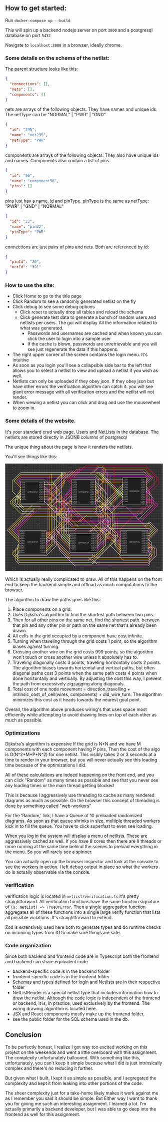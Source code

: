 ## How to get started:

Run `docker-compose up --build`

This will spin up a backend nodejs server on port `3000`
and a postgresql database on port `5432`

Navigate to `localhost:3000` in a browser, ideally chrome.

### Some details on the schema of the netlist:

The parent structure looks like this:

```json
{
  "connections": [],
  "nets": [],
  "components": []
}
```

nets are arrays of the following objects.
They have names and unique ids.
The netType can be "NORMAL" | "PWR" | "GND"

```json
{
  "id": "295",
  "name": "net295",
  "netType": "PWR"
}
```

components are arrays of the following objects.
They also have unique ids and names. Components also
contain a list of pins.

```json
{
  "id": "56",
  "name": "component56",
  "pins": []
}
```

pins just hav a name, id and pinType.
pinType is the same as netType: "PWR" | "GND" | "NORMAL"

```json
{
  "id": "22",
  "name": "pin22",
  "pinType": "PWR"
}
```

connections are just pairs of pins and nets. Both are referenced
by id:

```json
{
  "pinId": "20",
  "netId": "391"
}
```

### How to use the site:

- Click Home to go to the title page
- Click Random to see a randomly generated netlist on the fly
- Click debug to see some debug options
    - Click reset to actually drop all tables and reload the schema
    - Click generate test data to generate a bunch of random users and netlists per users. The gui will display
      All the information related to what was generated.
        - Passwords and usernames are cached and when known you can click the user to login into a sample user
        - If the cache is blown, passwords are unretrievable and you will see <UNKNOWN> just regenerate the data if this
          happens.
- The right upper corner of the screen contains the login menu. It's intuitive
- As soon as you login you'll see a collapsible side bar to the left that allows you
  to select a netlist to view and upload a netlist if you wish as well.
- Netlists can only be uploaded if they obey json. If they obey json but have other errors
  the verification algorithm can catch it. you will see giant error message with all verification errors and the netlist
  will
  not render.
- When viewing a netlist you can click and drag and use the mousewheel to zoom in.

### Some details of the website.

It's your standard crud web page. Users and NetLists in the database.
The netlists are stored directly in JSONB columns of postgresql

The unique thing about the page is how it renders the netlists.

You'll see things like this:

![img.png](img.png)

Which is actually really complicated to draw. All of this happens
on the front end to keep the backend simple and offload as much
computations to the browser.

The algorithm to draw the paths goes like this:

1. Place components on a grid.
2. Uses Dijkstra's algorithm to find the shortest path between
   two pins.
3. Then for all other pins on the same net, find the shortest path.
   between that pin and any other pin or path on the same net that's already been drawn
4. All cells in the grid occupied by a component have cost infinite.
5. Turning when traveling through the grid costs 1 point, so the algorithm
   biases against turning.
6. Crossing another wire on the grid costs 999 points, so the algorithm won't
   touch or cross another wire unless it absolutely has to.
7. Traveling diagonally costs 3 points, traveling horizontally costs 2 points. The algorithm biases towards
   horizontal and vertical paths, but often diagonal paths cost 3 points when the same path costs 4 points when done
   horizontally and vertically. By adjusting the cost this way, I prevent the path from excessively zigzagging along
   diagonals.
8. Total cost of one node movement = direction_travelling + intrinsic_cost_of_cell(wires, components) + did_wire_turn.
   The algorithm
   minimizes this cost as it heads towards the nearest goal point.

Overall, the algorithm above produces wiring's that uses space most efficiently while attempting
to avoid drawing lines on top of each other as much as possible.

### Optimizations

Dijkstra's algorithm is expensive If the grid is N\*N and we have M components with each component having P pins,
Then the cost of the algo is O(N^2\*M\*P\*N^2) for one netlist. This visibly takes 2 or 3 seconds at a time to render
in your browser, but you will never actually see this loading time because of the optimizations I did.

All of these calculations are indeed happening on the front end, and you can click "Random"
as many times as possible and see that you never see any loading times or the main thread getting blocked

This is because I aggressively use threading to cache as many rendered diagrams as much as possible. On the browser
this concept of threading is done by something called "web-workers"

For the 'Random,' link, I have a Queue of 10 preloaded randomized diagrams. As soon as that queue shrinks in size,
multiple threaded
workers kick in to fill the queue. You have to click superfast to even see loading.

When you log in the system will display a menu of netlists. These are aggressively cached as well. If you have 8 cores
then there are 8 threads or more running at the same time behind the scenes to preload everything in the menu. So
you will rarely see a spinner.

You can actually open up the browser inspector and look at the console to see the workers in action.
I left debug output in place so what the workers do is actually observable via the console.

### verification

verification logic is located in `netlist/verification.ts`
it's pretty straightforward. All verification functions have the same function
signature of `(x: NetList) => TrueOrError`. Then a single aggregation function
aggregates all of these functions into a single large verify function that lists all
possible violations. It's straightforward to extend.

Zod is extensively used here both to generate types and do runtime checks on incoming types
from IO to make sure things are safe.

### Code organization

Since both backend and frontend code are in Typescript both the frontend and backend can share equivalent code

- backend-specific code is in the backend folder
- frontend-specific code is in the frontend folder
- Schemas and types defined for login and Netlists are in their respective folder
- NetListRender is a special netlist type that includes information how to draw the netlist.
  Although the code logic is independent of the frontend or backend, it is, in practice, used exclusively by the
  frontend. The wiring drawing algorithm is located here.
- JSX and React components mostly make up the frontend folder.
- see the public folder for the SQL schema used in the db.

## Conclusion

To be perfectly honest, I realize I got way too excited working on this project on the weekends and went a little
overboard with this assignment.
The complexity unfortunately ballooned. With something like this, unfortunately, you can't keep it simple because what
I did is just intrinsically complex and there's no reducing it further.

But given what I built, I kept it as simple as possible, and I segregated the complexity and kept it from leaking into
other portions of the code.

The sheer complexity just for a take-home likely makes it work against me as I remember you said it should be simple.
But Either way
I want to thank you for giving me such an interesting assignment. I learned a lot. I'm actually primarily
a backend developer, but I was able to go deep into the frontend as well for this assignment. 



